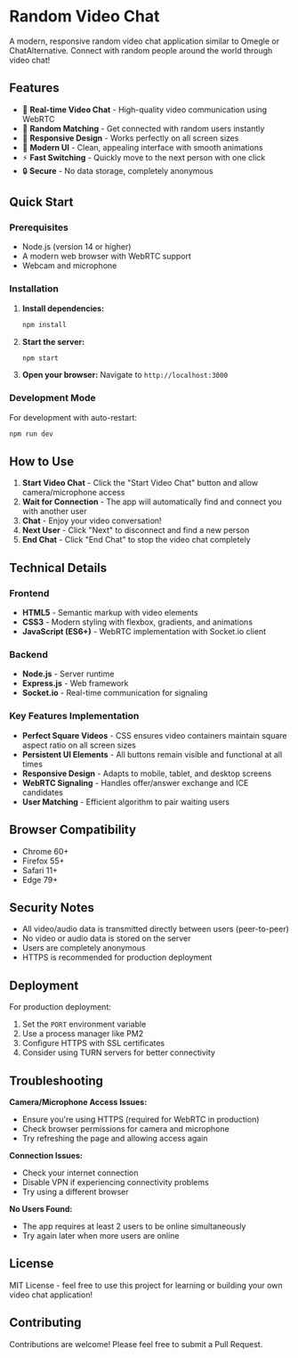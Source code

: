 # Random Video Chat

A modern, responsive random video chat application similar to Omegle or ChatAlternative. Connect with random people around the world through video chat!

## Features

- 🎥 **Real-time Video Chat** - High-quality video communication using WebRTC
- 🔀 **Random Matching** - Get connected with random users instantly
- 📱 **Responsive Design** - Works perfectly on all screen sizes
- 🎨 **Modern UI** - Clean, appealing interface with smooth animations
- ⚡ **Fast Switching** - Quickly move to the next person with one click
- 🔒 **Secure** - No data storage, completely anonymous

## Quick Start

### Prerequisites
- Node.js (version 14 or higher)
- A modern web browser with WebRTC support
- Webcam and microphone

### Installation

1. **Install dependencies:**
   ```bash
   npm install
   ```

2. **Start the server:**
   ```bash
   npm start
   ```

3. **Open your browser:**
   Navigate to `http://localhost:3000`

### Development Mode

For development with auto-restart:
```bash
npm run dev
```

## How to Use

1. **Start Video Chat** - Click the "Start Video Chat" button and allow camera/microphone access
2. **Wait for Connection** - The app will automatically find and connect you with another user
3. **Chat** - Enjoy your video conversation!
4. **Next User** - Click "Next" to disconnect and find a new person
5. **End Chat** - Click "End Chat" to stop the video chat completely

## Technical Details

### Frontend
- **HTML5** - Semantic markup with video elements
- **CSS3** - Modern styling with flexbox, gradients, and animations
- **JavaScript (ES6+)** - WebRTC implementation with Socket.io client

### Backend
- **Node.js** - Server runtime
- **Express.js** - Web framework
- **Socket.io** - Real-time communication for signaling

### Key Features Implementation

- **Perfect Square Videos** - CSS ensures video containers maintain square aspect ratio on all screen sizes
- **Persistent UI Elements** - All buttons remain visible and functional at all times
- **Responsive Design** - Adapts to mobile, tablet, and desktop screens
- **WebRTC Signaling** - Handles offer/answer exchange and ICE candidates
- **User Matching** - Efficient algorithm to pair waiting users

## Browser Compatibility

- Chrome 60+
- Firefox 55+
- Safari 11+
- Edge 79+

## Security Notes

- All video/audio data is transmitted directly between users (peer-to-peer)
- No video or audio data is stored on the server
- Users are completely anonymous
- HTTPS is recommended for production deployment

## Deployment

For production deployment:

1. Set the `PORT` environment variable
2. Use a process manager like PM2
3. Configure HTTPS with SSL certificates
4. Consider using TURN servers for better connectivity

## Troubleshooting

**Camera/Microphone Access Issues:**
- Ensure you're using HTTPS (required for WebRTC in production)
- Check browser permissions for camera and microphone
- Try refreshing the page and allowing access again

**Connection Issues:**
- Check your internet connection
- Disable VPN if experiencing connectivity problems
- Try using a different browser

**No Users Found:**
- The app requires at least 2 users to be online simultaneously
- Try again later when more users are online

## License

MIT License - feel free to use this project for learning or building your own video chat application!

## Contributing

Contributions are welcome! Please feel free to submit a Pull Request.